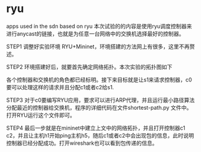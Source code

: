 # ryu
apps used in the sdn based on ryu
本次试验的的内容是使用ryu调度控制器来进行anycast的链接，也就是为任意一台网络中的交换机选择最好的控制器。

STEP1
调整好实验环境 RYU+Mininet，环境搭建的方法网上有很多，这里不再赘述。

STEP2
环境搭建好后，就要首先确定网络拓扑。本次实验的拓扑图如下














<!--
 /* Font Definitions */
@font-face
	{font-family:宋体;
	mso-font-charset:134;
	mso-generic-font-family:auto;
	mso-font-pitch:variable;
	mso-font-signature:3 680460288 22 0 262145 0;}
@font-face
	{font-family:"Cambria Math";
	panose-1:2 4 5 3 5 4 6 3 2 4;
	mso-font-charset:0;
	mso-generic-font-family:roman;
	mso-font-pitch:variable;
	mso-font-signature:-536870145 1107305727 0 0 415 0;}
 /* Style Definitions */
p.MsoNormal, li.MsoNormal, div.MsoNormal
	{mso-style-unhide:no;
	mso-style-qformat:yes;
	mso-style-parent:"";
	margin:0cm;
	margin-bottom:.0001pt;
	mso-pagination:widow-orphan;
	font-size:12.0pt;
	font-family:"Times New Roman",serif;
	mso-fareast-font-family:宋体;}
.MsoChpDefault
	{mso-style-type:export-only;
	mso-default-props:yes;
	font-size:10.0pt;
	mso-ansi-font-size:10.0pt;
	mso-bidi-font-size:10.0pt;
	mso-fareast-font-family:宋体;}
@page WordSection1
	{size:612.0pt 792.0pt;
	margin:72.0pt 72.0pt 72.0pt 72.0pt;
	mso-header-margin:36.0pt;
	mso-footer-margin:36.0pt;
	mso-paper-source:0;}
div.WordSection1
	{page:WordSection1;}
-->





















各个控制器和交换机的角色都已经标明。接下来目标就是让s1来请求控制器，c0要可以处理这样的请求并且分配c1或者c2给s1.

STEP3
对于c0要编写RYU应用，要求可以进行ARP代理，并且运行最小路径算法分配最近的控制器给交换机，程序的详细代码在文件shortest-path.py 文件中。打开RYU运行这个文件即可。

STEP4
最后一步就是在mininet中建立上文中的网络拓扑，并且打开控制器c1 c2，并且让主机h1开始ping主机h5，随后c1或者c2中会出现包的信息，此时说明控制器已经分配成功。打开wireshark也可以看到包传递的信息。
